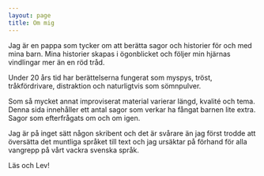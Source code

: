 ```yaml
---
layout: page
title: Om mig
---
```


Jag är en pappa som tycker om att berätta sagor och historier för och med mina barn. Mina historier skapas i ögonblicket och följer min hjärnas vindlingar mer än en röd tråd.

Under 20 års tid har berättelserna fungerat som myspys, tröst, tråkfördrivare, distraktion och naturligtvis som sömnpulver.

Som så mycket annat improviserat material varierar längd, kvalité och tema. Denna sida innehåller ett antal sagor som verkar ha fångat barnen lite extra. Sagor som efterfrågats om och om igen.

Jag är på inget sätt någon skribent och det är svårare än jag först trodde att översätta det muntliga språket till text och jag ursäktar på förhand för alla vangrepp på vårt vackra svenska språk.

Läs och Lev!


